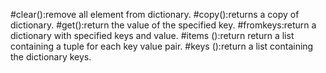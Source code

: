 #clear():remove all element from dictionary.
#copy():returns a copy of dictionary.
#get():return the value of the specified key.
#fromkeys:return a dictionary with specified keys and value.
#items ():return return a list containing a tuple for each key value pair.
#keys ():return a list containing the dictionary keys.